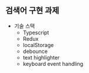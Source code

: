 ## 검색어 구현 과제

- 기술 스택
  - Typescript
  - Redux
  - localStorage
  - debounce
  - text highlighter
  - keyboard event handling
